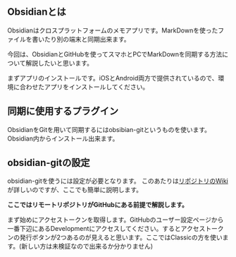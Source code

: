 ## Obsidianとは
Obsidianはクロスプラットフォームのメモアプリです。MarkDownを使ったファイルを書いたり別の端末と同期出来ます。

今回は、ObsidianとGitHubを使ってスマホとPCでMarkDownを同期する方法について解説したいと思います。

まずアプリのインストールです。iOSとAndroid両方で提供されているので、環境に合わせたアプリをインストールしてください。

## 同期に使用するプラグイン
ObsidianをGitを用いて同期するにはobsibian-gitというものを使います。Obsidian内からインストール出来ます。

## obsidian-gitの設定
obsidian-gitを使うには設定が必要となります。
このあたりは[リポジトリのWiki](https://publish.obsidian.md/git-doc/Start+here)が詳しいのですが、ここでも簡単に説明します。

**ここではリモートリポジトリがGitHubにある前提で解説します。**

まず始めにアクセストークンを取得します。GitHubのユーザー設定ページから一番下辺にあるDevelopmentにアクセスしてください。するとアクセストークンの発行ボタンが2つあるのが見えると思います。ここではClassicの方を使います。(新しい方は未検証なので出来るか分かりません)

